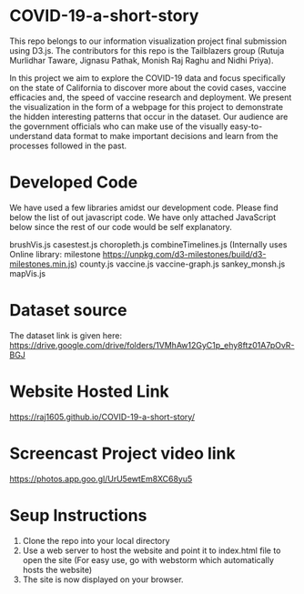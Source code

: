 # COVID-19-a-short-story
This repo belongs to our information visualization project final submission using D3.js. The contributors for this repo is the Tailblazers group (Rutuja Murlidhar Taware, Jignasu Pathak, Monish Raj Raghu and Nidhi Priya).

In this project we aim to explore the COVID-19 data and focus specifically on the state of California to discover more about the covid cases, vaccine efficacies and, the speed of vaccine research and deployment. We present the visualization in the form of a webpage for this project to demonstrate the hidden interesting patterns that occur in the dataset. Our audience are the government officials who can make use of the visually easy-to-understand data format to make important decisions and learn from the processes followed in the past.

# Developed Code

We have used a few libraries amidst our development code. Please find below the list of out javascript code. We have only attached JavaScript below since the rest of our code would be self explanatory.

brushVis.js
casestest.js
choropleth.js
combineTimelines.js (Internally uses Online library: milestone https://unpkg.com/d3-milestones/build/d3-milestones.min.js)
county.js
vaccine.js
vaccine-graph.js
sankey_monsh.js
mapVis.js

# Dataset source
The dataset link is given here: https://drive.google.com/drive/folders/1VMhAw12GyC1p_ehy8ftz01A7pOvR-BGJ

# Website Hosted Link

https://raj1605.github.io/COVID-19-a-short-story/

# Screencast Project video link

https://photos.app.goo.gl/UrU5ewtEm8XC68yu5

# Seup Instructions
1) Clone the repo into your local directory
2) Use a web server to host the website and point it to index.html file to open the site (For easy use, go with webstorm which automatically hosts the website)
3) The site is now displayed on your browser.



